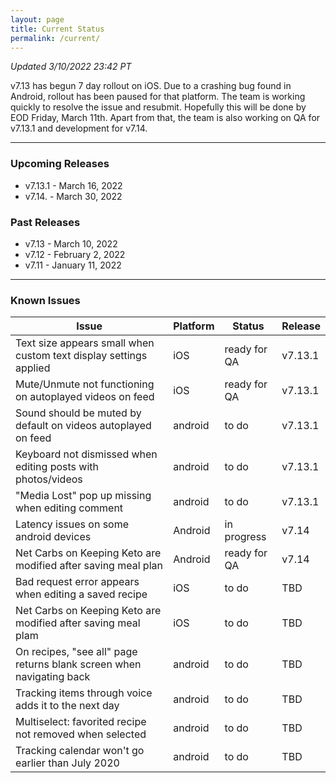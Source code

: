 ```yaml
---
layout: page
title: Current Status
permalink: /current/
---
```


_Updated 3/10/2022 23:42 PT_

v7.13 has begun 7 day rollout on iOS. Due to a crashing bug found in Android, rollout has been paused for that platform. The team is working quickly to resolve the issue and resubmit. Hopefully this will be done by EOD Friday, March 11th. Apart from that, the team is also working on QA for v7.13.1 and development for v7.14. 

***

### Upcoming Releases
- v7.13.1 - March 16, 2022
- v7.14.  - March 30, 2022
 
### Past Releases
- v7.13   - March 10, 2022 
- v7.12   - February 2, 2022
- v7.11   - January 11, 2022

***

### Known Issues

|Issue                          |Platform   | Status    | Release           |
| ---                           | ---       | ---       | ---               |
|Text size appears small when custom text display settings applied|iOS|ready for QA| v7.13.1|
|Mute/Unmute not functioning on autoplayed videos on feed|iOS|ready for QA| v7.13.1|
|Sound should be muted by default on videos autoplayed on feed|android|to do| v7.13.1|
|Keyboard not dismissed when editing posts with photos/videos|android|to do| v7.13.1|
|"Media Lost" pop up missing when editing comment|android|to do| v7.13.1|
|Latency issues on some android devices|Android|in progress| v7.14|
|Net Carbs on Keeping Keto are modified after saving meal plan|Android|ready for QA| v7.14|
|Bad request error appears when editing a saved recipe|iOS|to do| TBD|
|Net Carbs on Keeping Keto are modified after saving meal plam|iOS|to do| TBD|
|On recipes, "see all" page returns blank screen when navigating back |android|to do| TBD|
|Tracking items through voice adds it to the next day |android|to do| TBD|
|Multiselect: favorited recipe not removed when selected |android|to do| TBD|
|Tracking calendar won't go earlier than July 2020 |android|to do| TBD|
